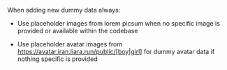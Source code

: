 When adding new dummy data always:

- Use placeholder images from lorem picsum when no specific image is provided or available within the codebase

- Use placeholder avatar images from https://avatar.iran.liara.run/public/[boy|girl] for dummy avatar data if nothing specific is provided
